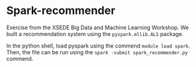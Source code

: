 # Spark-recommender

Exercise from the XSEDE Big Data and Machine Learning Workshop. We built a recommendation system using the `pyspark.mllib.ALS` package.

In the python shell, load pyspark using the commend `module load spark`. Then, the file can be run using the `spark -submit spark_recommender.py` commend.
